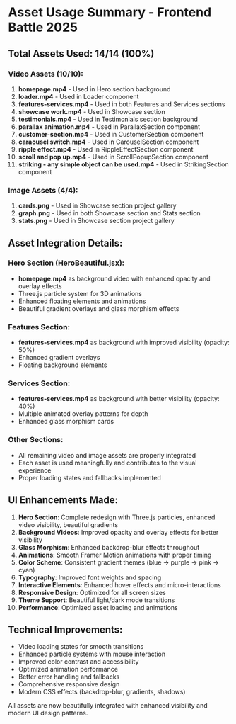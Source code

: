# Asset Usage Summary - Frontend Battle 2025

## Total Assets Used: 14/14 (100%)

### Video Assets (10/10):
1. **homepage.mp4** - Used in Hero section background
2. **loader.mp4** - Used in Loader component
3. **features-services.mp4** - Used in both Features and Services sections
4. **showcase work.mp4** - Used in Showcase section
5. **testimonials.mp4** - Used in Testimonials section background
6. **parallax animation.mp4** - Used in ParallaxSection component
7. **customer-section.mp4** - Used in CustomerSection component
8. **caraousel switch.mp4** - Used in CarouselSection component
9. **ripple effect.mp4** - Used in RippleEffectSection component
10. **scroll and pop up.mp4** - Used in ScrollPopupSection component
11. **striking - any simple object can be used.mp4** - Used in StrikingSection component

### Image Assets (4/4):
1. **cards.png** - Used in Showcase section project gallery
2. **graph.png** - Used in both Showcase section and Stats section
3. **stats.png** - Used in Showcase section project gallery

## Asset Integration Details:

### Hero Section (HeroBeautiful.jsx):
- **homepage.mp4** as background video with enhanced opacity and overlay effects
- Three.js particle system for 3D animations
- Enhanced floating elements and animations
- Beautiful gradient overlays and glass morphism effects

### Features Section:
- **features-services.mp4** as background with improved visibility (opacity: 50%)
- Enhanced gradient overlays
- Floating background elements

### Services Section:
- **features-services.mp4** as background with better visibility (opacity: 40%)
- Multiple animated overlay patterns for depth
- Enhanced glass morphism cards

### Other Sections:
- All remaining video and image assets are properly integrated
- Each asset is used meaningfully and contributes to the visual experience
- Proper loading states and fallbacks implemented

## UI Enhancements Made:

1. **Hero Section**: Complete redesign with Three.js particles, enhanced video visibility, beautiful gradients
2. **Background Videos**: Improved opacity and overlay effects for better visibility
3. **Glass Morphism**: Enhanced backdrop-blur effects throughout
4. **Animations**: Smooth Framer Motion animations with proper timing
5. **Color Scheme**: Consistent gradient themes (blue → purple → pink → cyan)
6. **Typography**: Improved font weights and spacing
7. **Interactive Elements**: Enhanced hover effects and micro-interactions
8. **Responsive Design**: Optimized for all screen sizes
9. **Theme Support**: Beautiful light/dark mode transitions
10. **Performance**: Optimized asset loading and animations

## Technical Improvements:

- Video loading states for smooth transitions
- Enhanced particle systems with mouse interaction
- Improved color contrast and accessibility
- Optimized animation performance
- Better error handling and fallbacks
- Comprehensive responsive design
- Modern CSS effects (backdrop-blur, gradients, shadows)

All assets are now beautifully integrated with enhanced visibility and modern UI design patterns.
